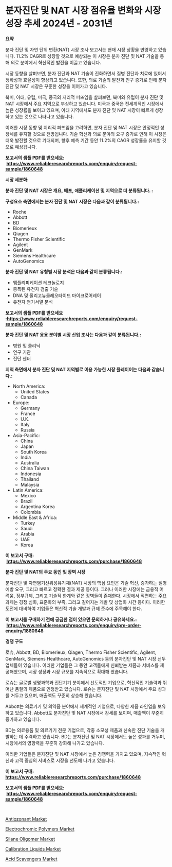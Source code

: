 <p><h1>분자진단 및 NAT 시장 점유율 변화와 시장 성장 추세 2024년 - 2031년</h1></p><p><strong>요약</strong></p>
<p><p>분자 진단 및 자연 단위 변환(NAT) 시장 조사 보고서는 현재 시장 상황을 반영하고 있습니다. 11.2% CAGR로 성장할 것으로 예상되는 이 시장은 분자 진단 및 NAT 기술을 통해 의료 분야에서 혁신적인 발전을 이끌고 있습니다.</p><p>시장 동향을 살펴보면, 분자 진단과 NAT 기술이 진화하면서 질병 진단과 치료에 있어서 정확성과 효율성이 향상되고 있습니다. 또한, 의료 기술의 발전과 인구 증가로 인해 분자 진단 및 NAT 시장은 꾸준한 성장을 이어가고 있습니다.</p><p>북미, 아태, 유럽, 미국, 중국의 지리적 퍼뜨임을 살펴보면, 북미와 유럽이 분자 진단 및 NAT 시장에서 주요 지역으로 부상하고 있습니다. 미국과 중국은 전세계적인 시장에서 높은 성장률을 보이고 있으며, 아태 지역에서도 분자 진단 및 NAT 시장이 빠르게 성장하고 있는 것으로 나타나고 있습니다.</p><p>이러한 시장 동향 및 지리적 퍼뜨임을 고려하면, 분자 진단 및 NAT 시장은 안정적인 성장세를 유지할 것으로 전망됩니다. 기술 혁신과 의료 분야의 요구 증가로 인해 이 시장은 더욱 발전할 것으로 기대되며, 향후 예측 기간 동안 11.2%의 CAGR 성장률을 유지할 것으로 예상됩니다.</p></p>
<p><strong>보고서의 샘플 PDF를 받으세요: &nbsp;<a href="https://www.reliableresearchreports.com/enquiry/request-sample/1860648">https://www.reliableresearchreports.com/enquiry/request-sample/1860648</a></strong></p>
<p><strong>시장 세분화:</strong></p>
<p><strong> 분자 진단 및 NAT 시장은 개요, 배포, 애플리케이션 및 지역으로 더 분류됩니다. :</strong></p>
<p><strong>구성요소 측면에서는 분자 진단 및 NAT 시장은 다음과 같이 분류됩니다.:</strong></p>
<p><ul><li>Roche</li><li>Abbott</li><li>BD</li><li>Biomerieux</li><li>Qiagen</li><li>Thermo Fisher Scientific</li><li>Agilent</li><li>GenMark</li><li>Siemens Healthcare</li><li>AutoGenomics</li></ul></p>
<p><strong> 분자 진단 및 NAT 유형별 시장 분석은 다음과 같이 분류됩니다.:</strong></p>
<p><ul><li>앰플리피케이션 테크놀로지</li><li>증폭된 유전자 검출 기술</li><li>DNA 및 올리고뉴클레오타이드 마이크로어레이</li><li>유전자 염기서열 분석</li></ul></p>
<p><strong>보고서의 샘플 PDF를 받으세요 :<a href="https://www.reliableresearchreports.com/enquiry/request-sample/1860648">https://www.reliableresearchreports.com/enquiry/request-sample/1860648</a></strong></p>
<p><strong> 분자 진단 및 NAT 응용 분야별 시장 산업 조사는 다음과 같이 분류됩니다.:</strong></p>
<p><ul><li>병원 및 클리닉</li><li>연구 기관</li><li>진단 센터</li></ul></p>
<p><strong>지역 측면에서 분자 진단 및 NAT 지역별로 이용 가능한 시장 플레이어는 다음과 같습니다.:</strong></p>
<p><ul>
    <li>
        North America:
        <ul>
            <li>United States</li>
            <li>Canada</li>
        </ul>
    </li>
    <li>
        Europe:
        <ul>
            <li>Germany</li>
            <li>France</li>
            <li>U.K.</li>
            <li>Italy</li>
            <li>Russia</li>
        </ul>
    </li>
    <li>
        Asia-Pacific:
        <ul>
            <li>China</li>
            <li>Japan</li>
            <li>South Korea</li>
            <li>India</li>
            <li>Australia</li>
            <li>China Taiwan</li>
            <li>Indonesia</li>
            <li>Thailand</li>
            <li>Malaysia</li>
        </ul>
    </li>
    <li>
        Latin America:
        <ul>
            <li>Mexico</li>
            <li>Brazil</li>
            <li>Argentina Korea</li>
            <li>Colombia</li>
        </ul>
    </li>
    <li>
        Middle East & Africa:
        <ul>
            <li>Turkey</li>
            <li>Saudi</li>
            <li>Arabia</li>
            <li>UAE</li>
            <li>Korea</li>
        </ul>
    </li>
    </ul></p>
<p><strong>이 보고서 구매: &nbsp;<a href="https://www.reliableresearchreports.com/purchase/1860648">https://www.reliableresearchreports.com/purchase/1860648</a></strong></p>
<p><strong>분자 진단 및 NAT의 주요 동인 및 장벽 시장</strong></p>
<p><p>분자진단 및 자연염기선위성유기체(NAT) 시장의 핵심 요인은 기술 혁신, 증가하는 질병 예방 요구, 그리고 빠르고 정확한 결과 제공 등이다. 그러나 이러한 시장에는 금융적 어려움, 정부규제, 그리고 기술적 한계와 같은 장벽들이 존재한다. 시장에서 직면하는 주요 과제는 경쟁 심화, 표준화의 부족, 그리고 길어지는 개발 및 상업화 시간 등이다. 이러한 도전에 대비하여 기업들은 혁신적 기술 개발과 규제 준수에 주목해야 한다.</p></p>
<p><strong>이 보고서를 구매하기 전에 궁금한 점이 있으면 문의하거나 공유하세요.: &nbsp;<a href="https://www.reliableresearchreports.com/enquiry/pre-order-enquiry/1860648">https://www.reliableresearchreports.com/enquiry/pre-order-enquiry/1860648</a></strong></p>
<p><strong>경쟁 구도</strong></p>
<p><p>로슈, Abbott, BD, Biomerieux, Qiagen, Thermo Fisher Scientific, Agilent, GenMark, Siemens Healthcare, AutoGenomics 등의 분자진단 및 NAT 시장 선두 업체들이 있습니다. 이러한 기업들은 그 동안 고객들에게 신뢰받는 제품과 서비스를 제공해왔으며, 시장 성장과 시장 규모를 지속적으로 확대해 왔습니다.</p><p>로슈는 글로벌 생명과학과 진단기기 분야에서 선도적인 기업으로, 혁신적인 기술력과 뛰어난 품질의 제품으로 인정받고 있습니다. 로슈는 분자진단 및 NAT 시장에서 주요 성과를 거두고 있으며, 매출액도 꾸준히 상승해 왔습니다.</p><p>Abbott는 의료기기 및 의약품 분야에서 세계적인 기업으로, 다양한 제품 라인업을 보유하고 있습니다. Abbott도 분자진단 및 NAT 시장에서 강세를 보이며, 매출액이 꾸준히 증가하고 있습니다.</p><p>BD는 의료용품 및 의료기기 전문 기업으로, 각종 소모성 제품과 신속한 진단 기술을 개발하는 데 주력하고 있습니다. BD는 분자진단 및 NAT 시장에서도 높은 성과를 거두며, 시장에서의 영향력을 꾸준히 강화해 나가고 있습니다.</p><p>이러한 기업들은 분자진단 및 NAT 시장에서 높은 경쟁력을 가지고 있으며, 지속적인 혁신과 고객 중심의 서비스로 시장을 선도해 나가고 있습니다.</p></p>
<p><strong>이 보고서 구매: &nbsp; <a href="https://www.reliableresearchreports.com/purchase/1860648">https://www.reliableresearchreports.com/purchase/1860648</a></strong></p>
<p><strong>보고서의 샘플 PDF를 받으세요: &nbsp;<a href="https://www.reliableresearchreports.com/enquiry/request-sample/1860648">https://www.reliableresearchreports.com/enquiry/request-sample/1860648</a></strong><strong></strong></p>
<p>&nbsp;</p>
<p><p><a href="https://github.com/nicoletavirag/Market-Research-Report-List-2/blob/main/antiozonant-market.md">Antiozonant Market</a></p><p><a href="https://github.com/edytherolanlouisejk1miz0wig/Market-Research-Report-List-1/blob/main/electrochromic-polymers-market.md">Electrochromic Polymers Market</a></p><p><a href="https://github.com/mauripalmi/Market-Research-Report-List-2/blob/main/silane-oligomer-market.md">Silane Oligomer Market</a></p><p><a href="https://github.com/peachesmcdowel1/Market-Research-Report-List-1/blob/main/calibration-liquids-market.md">Calibration Liquids Market</a></p><p><a href="https://github.com/redneck06/Market-Research-Report-List-2/blob/main/acid-scavengers-market.md">Acid Scavengers Market</a></p></p>